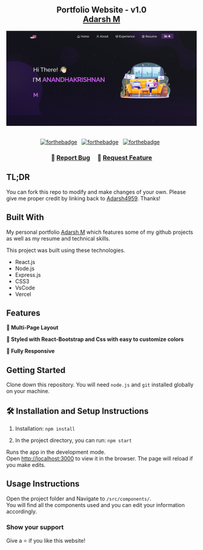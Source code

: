<h2 align="center">
  Portfolio Website - v1.0<br/>
  <a href="https://soumyajit.vercel.app/" target="_blank">Adarsh M</a>
</h2>
<div align="center">
  <img alt="Demo" src="./Images/readme-img1.png" />
</div>

<br/>

<center>

[![forthebadge](https://forthebadge.com/images/badges/built-with-love.svg)](https://forthebadge.com) &nbsp;
[![forthebadge](https://forthebadge.com/images/badges/made-with-javascript.svg)](https://forthebadge.com) &nbsp;
[![forthebadge](https://forthebadge.com/images/badges/open-source.svg)](https://forthebadge.com) &nbsp;

</center>

<h3 align="center">
    🔹
    <a href="https://github.com/Adarsh4959/Anandhu-portfolio/issues">Report Bug</a> &nbsp; &nbsp;
    🔹
    <a href="https://github.com/Adarsh4959/Anandhu-portfolio/issues">Request Feature</a>
</h3>

## TL;DR

You can fork this repo to modify and make changes of your own. Please give me proper credit by linking back to [Adarsh4959](https://github.com/Adarsh4959/Anandhu-portfolio). Thanks!

## Built With

My personal portfolio <a href="https://soumyajit.vercel.app/" target="_blank">Adarsh M</a> which features some of my github projects as well as my resume and technical skills.<br/>

This project was built using these technologies.

- React.js
- Node.js
- Express.js
- CSS3
- VsCode
- Vercel

## Features

**📖 Multi-Page Layout**

**🎨 Styled with React-Bootstrap and Css with easy to customize colors**

**📱 Fully Responsive**

## Getting Started

Clone down this repository. You will need `node.js` and `git` installed globally on your machine.

## 🛠 Installation and Setup Instructions

1. Installation: `npm install`

2. In the project directory, you can run: `npm start`

Runs the app in the development mode.\
Open [http://localhost:3000](http://localhost:3000) to view it in the browser.
The page will reload if you make edits.

## Usage Instructions

Open the project folder and Navigate to `/src/components/`. <br/>
You will find all the components used and you can edit your information accordingly.

### Show your support

Give a ⭐ if you like this website!

